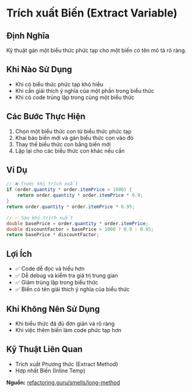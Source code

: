 # **Trích xuất Biến (Extract Variable)**

## **Định Nghĩa**
Kỹ thuật gán một biểu thức phức tạp cho một biến có tên mô tả rõ ràng.

## **Khi Nào Sử Dụng**
- Khi có biểu thức phức tạp khó hiểu
- Khi cần giải thích ý nghĩa của một phần trong biểu thức
- Khi có code trùng lặp trong cùng một biểu thức

## **Các Bước Thực Hiện**
1. Chọn một biểu thức con từ biểu thức phức tạp
2. Khai báo biến mới và gán biểu thức con vào đó
3. Thay thế biểu thức con bằng biến mới
4. Lặp lại cho các biểu thức con khác nếu cần

## **Ví Dụ**
```java
// ❌ Trước khi trích xuất
if (order.quantity * order.itemPrice > 1000) {
    return order.quantity * order.itemPrice * 0.9;
}
return order.quantity * order.itemPrice * 0.95;

// ✅ Sau khi trích xuất
double basePrice = order.quantity * order.itemPrice;
double discountFactor = basePrice > 1000 ? 0.9 : 0.95;
return basePrice * discountFactor;
```

## **Lợi Ích**
- ✅ Code dễ đọc và hiểu hơn
- ✅ Dễ debug và kiểm tra giá trị trung gian
- ✅ Giảm trùng lặp trong biểu thức
- ✅ Biến có tên giải thích ý nghĩa của biểu thức

## **Khi Không Nên Sử Dụng**
- Khi biểu thức đã đủ đơn giản và rõ ràng
- Khi việc thêm biến làm code phức tạp hơn

## **Kỹ Thuật Liên Quan**
- Trích xuất Phương thức (Extract Method)
- Hợp nhất Biến (Inline Temp)

**Nguồn:** [refactoring.guru/smells/long-method](https://refactoring.guru/smells/long-method)
